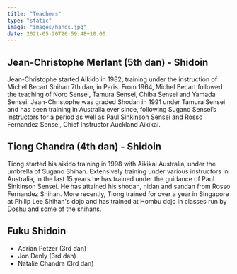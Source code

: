 ```yaml
---
title: "Teachers"
type: "static"
image: "images/hands.jpg"
date: 2021-05-20T20:59:48+10:00
---
```


## Jean-Christophe Merlant (5th dan) - Shidoin

Jean-Christophe started Aikido in 1982, training under the instruction of Michel Becart Shihan 7th dan, in Paris. From 1964, Michel Becart followed the teaching of Noro Sensei, Tamura Sensei, Chiba Sensei and Yamada Sensei. Jean-Christophe was graded Shodan in 1991 under Tamura Sensei and has been training in Australia ever since, following Sugano Sensei’s instructors for a period as well as Paul Sinkinson Sensei and Rosso Fernandez Sensei, Chief Instructor Auckland Aikikai.

## Tiong Chandra (4th dan) - Shidoin

Tiong started his aikido training in 1998 with Aikikai Australia, under the umbrella of Sugano Shihan. Extensively training under various instructors in Australia, in the last 15 years he has trained under the guidance of Paul Sinkinson Sensei. He has attained his shodan, nidan and sandan from Rosso Fernandez Shihan. More recently, Tiong trained for over a year in Singapore at Philip Lee Shihan's dojo and has trained at Hombu dojo in classes run by Doshu and some of the shihans.

## Fuku Shidoin

- Adrian Petzer (3rd dan)
- Jon Denly (3rd dan)
- Natalie Chandra (3rd dan)
